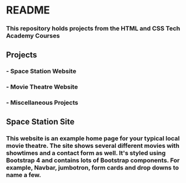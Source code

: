 # README
### This repository holds projects from the HTML and CSS Tech Academy Courses

## Projects
### - Space Station Website

### - Movie Theatre Website
### - Miscellaneous Projects

## Space Station Site
### This website is an example home page for your typical local movie theatre. The site shows several different movies with showtimes and a contact form as well. It's styled using Bootstrap 4 and contains lots of Bootstrap components. For example, Navbar, jumbotron, form cards and drop downs to name a few.
